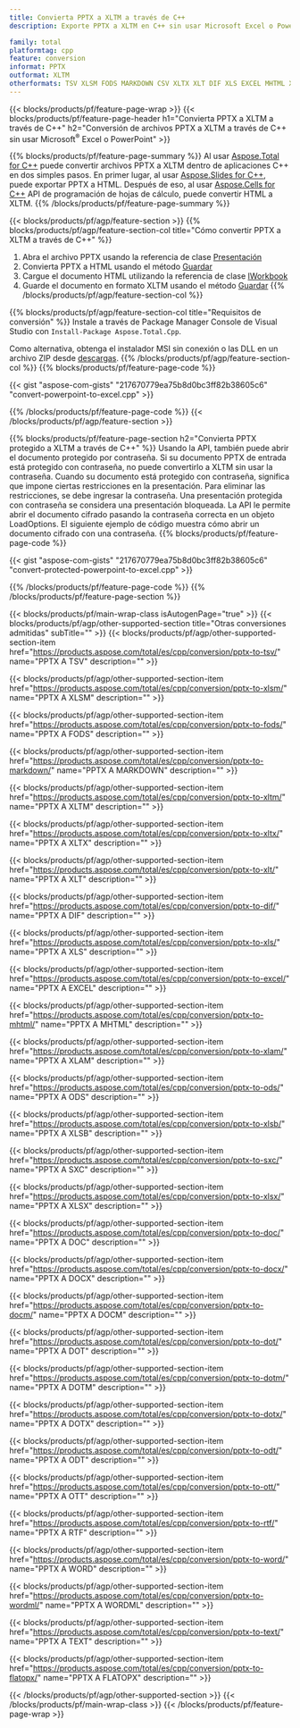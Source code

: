 ```yaml
---
title: Convierta PPTX a XLTM a través de C++
description: Exporte PPTX a XLTM en C++ sin usar Microsoft Excel o Powerpoint

family: total
platformtag: cpp
feature: conversion
informat: PPTX
outformat: XLTM
otherformats: TSV XLSM FODS MARKDOWN CSV XLTX XLT DIF XLS EXCEL MHTML XLAM ODS XLSB SXC XLSX DOC DOCX DOCM DOT DOTM DOTX ODT OTT RTF WORD WORDML TEXT FLATOPX
---
```

{{< blocks/products/pf/feature-page-wrap >}}
{{< blocks/products/pf/feature-page-header h1="Convierta PPTX a XLTM a través de C++" h2="Conversión de archivos PPTX a XLTM a través de C++ sin usar Microsoft<sup>&reg;</sup> Excel o PowerPoint" >}}

{{% blocks/products/pf/feature-page-summary %}}
Al usar [Aspose.Total for C++](https://products.aspose.com/total/cpp/) puede convertir archivos PPTX a XLTM dentro de aplicaciones C++ en dos simples pasos. En primer lugar, al usar [Aspose.Slides for C++](https://products.aspose.com/slides/cpp/), puede exportar PPTX a HTML. Después de eso, al usar [Aspose.Cells for C++](https://products.aspose.com/cells/cpp/) API de programación de hojas de cálculo, puede convertir HTML a XLTM. 
{{% /blocks/products/pf/feature-page-summary  %}}

{{< blocks/products/pf/agp/feature-section >}}
{{% blocks/products/pf/agp/feature-section-col title="Cómo convertir PPTX a XLTM a través de C++" %}}
1. Abra el archivo PPTX usando la referencia de clase [Presentación](https://reference.aspose.com/slides/cpp/class/aspose.slides.presentation)
2. Convierta PPTX a HTML usando el método [Guardar](https://reference.aspose.com/slides/cpp/class/aspose.slides.presentation#a06fe2a156063c8c3e5ada2713bb697ba)
3. Cargue el documento HTML utilizando la referencia de clase [IWorkbook](https://reference.aspose.com/cells/cpp/class/aspose.cells.i_workbook)
4. Guarde el documento en formato XLTM usando el método [Guardar](https://reference.aspose.com/cells/cpp/class/aspose.cells.i_workbook#a5dc7de23f7ceba76a05dc1d49f51502e)
{{% /blocks/products/pf/agp/feature-section-col %}}

{{% blocks/products/pf/agp/feature-section-col title="Requisitos de conversión" %}}
Instale a través de Package Manager Console de Visual Studio con ```Install-Package Aspose.Total.Cpp```.

Como alternativa, obtenga el instalador MSI sin conexión o las DLL en un archivo ZIP desde [descargas](https://releases.aspose.com/total/cpp).
{{% /blocks/products/pf/agp/feature-section-col %}}
{{% blocks/products/pf/feature-page-code %}}

{{< gist "aspose-com-gists" "217670779ea75b8d0bc3ff82b38605c6" "convert-powerpoint-to-excel.cpp" >}}



{{% /blocks/products/pf/feature-page-code %}}
{{< /blocks/products/pf/agp/feature-section >}}

{{% blocks/products/pf/feature-page-section  h2="Convierta PPTX protegido a XLTM a través de C++" %}}
Usando la API, también puede abrir el documento protegido por contraseña. Si su documento PPTX de entrada está protegido con contraseña, no puede convertirlo a XLTM sin usar la contraseña. Cuando su documento está protegido con contraseña, significa que impone ciertas restricciones en la presentación. Para eliminar las restricciones, se debe ingresar la contraseña. Una presentación protegida con contraseña se considera una presentación bloqueada. La API le permite abrir el documento cifrado pasando la contraseña correcta en un objeto LoadOptions. El siguiente ejemplo de código muestra cómo abrir un documento cifrado con una contraseña.
{{% blocks/products/pf/feature-page-code %}}

{{< gist "aspose-com-gists" "217670779ea75b8d0bc3ff82b38605c6" "convert-protected-powerpoint-to-excel.cpp" >}}

{{% /blocks/products/pf/feature-page-code  %}}
{{% /blocks/products/pf/feature-page-section %}}

{{< blocks/products/pf/main-wrap-class isAutogenPage="true" >}}
{{< blocks/products/pf/agp/other-supported-section title="Otras conversiones admitidas" subTitle="" >}}
{{< blocks/products/pf/agp/other-supported-section-item href="https://products.aspose.com/total/es/cpp/conversion/pptx-to-tsv/" name="PPTX A TSV" description="" >}}

{{< blocks/products/pf/agp/other-supported-section-item href="https://products.aspose.com/total/es/cpp/conversion/pptx-to-xlsm/" name="PPTX A XLSM" description="" >}}

{{< blocks/products/pf/agp/other-supported-section-item href="https://products.aspose.com/total/es/cpp/conversion/pptx-to-fods/" name="PPTX A FODS" description="" >}}

{{< blocks/products/pf/agp/other-supported-section-item href="https://products.aspose.com/total/es/cpp/conversion/pptx-to-markdown/" name="PPTX A MARKDOWN" description="" >}}

{{< blocks/products/pf/agp/other-supported-section-item href="https://products.aspose.com/total/es/cpp/conversion/pptx-to-xltm/" name="PPTX A XLTM" description="" >}}

{{< blocks/products/pf/agp/other-supported-section-item href="https://products.aspose.com/total/es/cpp/conversion/pptx-to-xltx/" name="PPTX A XLTX" description="" >}}

{{< blocks/products/pf/agp/other-supported-section-item href="https://products.aspose.com/total/es/cpp/conversion/pptx-to-xlt/" name="PPTX A XLT" description="" >}}

{{< blocks/products/pf/agp/other-supported-section-item href="https://products.aspose.com/total/es/cpp/conversion/pptx-to-dif/" name="PPTX A DIF" description="" >}}

{{< blocks/products/pf/agp/other-supported-section-item href="https://products.aspose.com/total/es/cpp/conversion/pptx-to-xls/" name="PPTX A XLS" description="" >}}

{{< blocks/products/pf/agp/other-supported-section-item href="https://products.aspose.com/total/es/cpp/conversion/pptx-to-excel/" name="PPTX A EXCEL" description="" >}}

{{< blocks/products/pf/agp/other-supported-section-item href="https://products.aspose.com/total/es/cpp/conversion/pptx-to-mhtml/" name="PPTX A MHTML" description="" >}}

{{< blocks/products/pf/agp/other-supported-section-item href="https://products.aspose.com/total/es/cpp/conversion/pptx-to-xlam/" name="PPTX A XLAM" description="" >}}

{{< blocks/products/pf/agp/other-supported-section-item href="https://products.aspose.com/total/es/cpp/conversion/pptx-to-ods/" name="PPTX A ODS" description="" >}}

{{< blocks/products/pf/agp/other-supported-section-item href="https://products.aspose.com/total/es/cpp/conversion/pptx-to-xlsb/" name="PPTX A XLSB" description="" >}}

{{< blocks/products/pf/agp/other-supported-section-item href="https://products.aspose.com/total/es/cpp/conversion/pptx-to-sxc/" name="PPTX A SXC" description="" >}}

{{< blocks/products/pf/agp/other-supported-section-item href="https://products.aspose.com/total/es/cpp/conversion/pptx-to-xlsx/" name="PPTX A XLSX" description="" >}}

{{< blocks/products/pf/agp/other-supported-section-item href="https://products.aspose.com/total/es/cpp/conversion/pptx-to-doc/" name="PPTX A DOC" description="" >}}

{{< blocks/products/pf/agp/other-supported-section-item href="https://products.aspose.com/total/es/cpp/conversion/pptx-to-docx/" name="PPTX A DOCX" description="" >}}

{{< blocks/products/pf/agp/other-supported-section-item href="https://products.aspose.com/total/es/cpp/conversion/pptx-to-docm/" name="PPTX A DOCM" description="" >}}

{{< blocks/products/pf/agp/other-supported-section-item href="https://products.aspose.com/total/es/cpp/conversion/pptx-to-dot/" name="PPTX A DOT" description="" >}}

{{< blocks/products/pf/agp/other-supported-section-item href="https://products.aspose.com/total/es/cpp/conversion/pptx-to-dotm/" name="PPTX A DOTM" description="" >}}

{{< blocks/products/pf/agp/other-supported-section-item href="https://products.aspose.com/total/es/cpp/conversion/pptx-to-dotx/" name="PPTX A DOTX" description="" >}}

{{< blocks/products/pf/agp/other-supported-section-item href="https://products.aspose.com/total/es/cpp/conversion/pptx-to-odt/" name="PPTX A ODT" description="" >}}

{{< blocks/products/pf/agp/other-supported-section-item href="https://products.aspose.com/total/es/cpp/conversion/pptx-to-ott/" name="PPTX A OTT" description="" >}}

{{< blocks/products/pf/agp/other-supported-section-item href="https://products.aspose.com/total/es/cpp/conversion/pptx-to-rtf/" name="PPTX A RTF" description="" >}}

{{< blocks/products/pf/agp/other-supported-section-item href="https://products.aspose.com/total/es/cpp/conversion/pptx-to-word/" name="PPTX A WORD" description="" >}}

{{< blocks/products/pf/agp/other-supported-section-item href="https://products.aspose.com/total/es/cpp/conversion/pptx-to-wordml/" name="PPTX A WORDML" description="" >}}

{{< blocks/products/pf/agp/other-supported-section-item href="https://products.aspose.com/total/es/cpp/conversion/pptx-to-text/" name="PPTX A TEXT" description="" >}}

{{< blocks/products/pf/agp/other-supported-section-item href="https://products.aspose.com/total/es/cpp/conversion/pptx-to-flatopx/" name="PPTX A FLATOPX" description="" >}}


{{< /blocks/products/pf/agp/other-supported-section >}}
{{< /blocks/products/pf/main-wrap-class >}}
{{< /blocks/products/pf/feature-page-wrap >}}